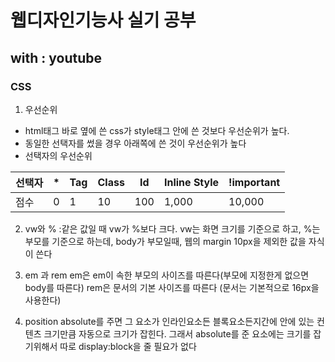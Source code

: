 #  웹디자인기능사 실기 공부 
##  with : youtube

###  **CSS**
1. 우선순위
- html태그 바로 옆에 쓴 css가 style태그 안에 쓴 것보다 우선순위가 높다.
-  동일한 선택자를 썼을 경우 아래쪽에 쓴 것이 우선순위가 높다
- 선택자의 우선순위

|선택자|*|Tag|Class|Id|Inline Style|!important
|----|----|----|----|----|----|----|
|점수|0|1|10|100|1,000|10,000


2. vw와 %
  :같은 값일 때 vw가 %보다 크다.
  vw는 화면 크기를 기준으로 하고, %는 부모를 기준으로 하는데, body가 부모일때, 웹의 margin 10px을 제외한 값을 자식이 쓴다

3. em 과 rem
em은 em이 속한 부모의 사이즈를 따른다(부모에 지정한게 없으면 body를 따른다)
rem은 문서의 기본 사이즈를 따른다
(문서는 기본적으로 16px을 사용한다)

4. position
absolute를 주면 그 요소가 인라인요소든 블록요소든지간에 안에 있는 컨텐츠 크기만큼 자동으로 크기가 잡힌다.
그래서 absolute를 준 요소에는 크기를 잡기위해서 따로 display:block을 줄 필요가 없다
